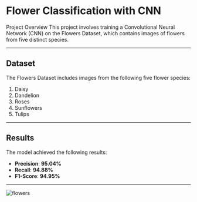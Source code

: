 # Flower Classification with CNN

Project Overview
This project involves training a Convolutional Neural Network (CNN) on the Flowers Dataset, which contains images of flowers from five distinct species. 

---
## Dataset

The Flowers Dataset includes images from the following five flower species:
1. Daisy
2. Dandelion
3. Roses
4. Sunflowers
5. Tulips

---

## Results
The model achieved the following results:

- **Precision**: **95.04%**
- **Recall**: **94.88%**
- **F1-Score**: **94.95%**
---

![flowers](https://github.com/LadyAmely/FlowerClassifier-CNN/blob/master/plots/flowers_predictions.png)


